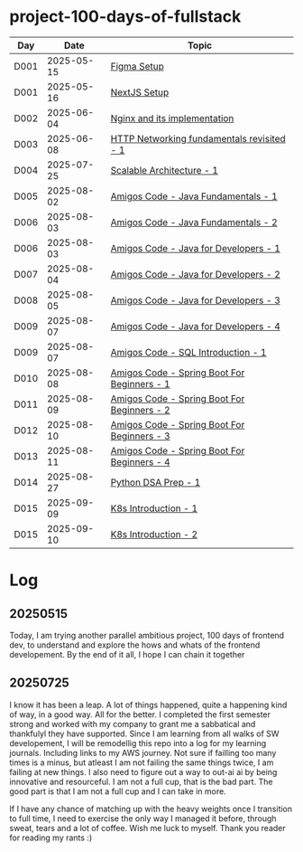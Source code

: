 # project-100-days-of-fullstack

| Day  | Date       | Topic                                                                                  |
| ---- | ---------- | -------------------------------------------------------------------------------------- |
| D001 | 2025-05-15 | [Figma Setup](./log/D001-figma-setup.md)                                               |
| D001 | 2025-05-16 | [NextJS Setup](./log/D002-nextjs-setup.md)                                             |
| D002 | 2025-06-04 | [Nginx and its implementation](./nginx/basic/README.md)                                |
| D003 | 2025-06-08 | [HTTP Networking fundamentals revisited - 1](./http-networking-freecodecamp/README.md) |
| D004 | 2025-07-25 | [Scalable Architecture - 1 ](./scalable-arch/ww202533.md)                              |
| D005 | 2025-08-02 | [Amigos Code - Java Fundamentals - 1 ](https://github.com/Project-Be-Better/learning-java/blob/master/learning-log/001-java-fundamentals.md)                              |
| D006 | 2025-08-03 | [Amigos Code - Java Fundamentals - 2 ](https://github.com/Project-Be-Better/learning-java/blob/master/learning-log/001-java-fundamentals.md)                              |
| D006 | 2025-08-03 | [Amigos Code - Java for Developers - 1 ](https://github.com/Project-Be-Better/learning-java/blob/master/learning-log/002-java-for-developers.md)                              |
| D007 | 2025-08-04 | [Amigos Code - Java for Developers - 2 ](https://github.com/Project-Be-Better/learning-java/blob/master/learning-log/002-java-for-developers.md)                              |
| D008 | 2025-08-05 | [Amigos Code - Java for Developers - 3 ](https://github.com/Project-Be-Better/learning-java/blob/master/learning-log/002-java-for-developers.md)                              |
| D009 | 2025-08-07 | [Amigos Code - Java for Developers - 4 ](https://github.com/Project-Be-Better/learning-java/blob/master/learning-log/002-java-for-developers.md)                              |
| D009 | 2025-08-07 | [Amigos Code - SQL Introduction - 1 ](https://github.com/Project-Be-Better/learning-sql/blob/main/learning-log/003-amigoscode-SQL-introduction.md)                              |
| D010 | 2025-08-08 | [Amigos Code - Spring Boot For Beginners - 1 ](https://github.com/Project-Be-Better/learning-java/blob/master/learning-log/003-spring-boot-for-beginners.md)                              |
| D011 | 2025-08-09 | [Amigos Code - Spring Boot For Beginners - 2 ](https://github.com/Project-Be-Better/learning-java/blob/master/learning-log/003-spring-boot-for-beginners.md)                              |
| D012 | 2025-08-10 | [Amigos Code - Spring Boot For Beginners - 3 ](https://github.com/Project-Be-Better/learning-java/blob/master/learning-log/003-spring-boot-for-beginners.md)                              |
| D013 | 2025-08-11 | [Amigos Code - Spring Boot For Beginners - 4 ](https://github.com/Project-Be-Better/learning-java/blob/master/learning-log/003-spring-boot-for-beginners.md)                              |
| D014 | 2025-08-27 | [Python DSA Prep - 1](https://github.com/Project-Be-Better/learning-python/tree/master/src/chapter-01)                              |
| D015 | 2025-09-09 | [K8s Introduction - 1]([https://github.com/Project-Be-Better/learning-python/tree/master/src/chapter-01](https://github.com/Project-Be-Better/learning-k8s))                              |
| D015 | 2025-09-10 | [K8s Introduction - 2]([https://github.com/Project-Be-Better/learning-python/tree/master/src/chapter-01](https://github.com/Project-Be-Better/learning-k8s))                              |



# Log

## 20250515

Today, I am trying another parallel ambitious project, 100 days of frontend dev, to understand and explore the hows and whats of the frontend developement. By the end of it all, I hope I can chain it together

## 20250725

I know it has been a leap. A lot of things happened, quite a happening kind of way, in a good way. All for the better. I completed the first semester strong and worked with my company to grant me a sabbatical and thankfulyl they have supported. Since I am learning from all walks of SW developement, I will be remodellig this repo into a log for my learning journals. Including links to my AWS journey. Not sure if failling too many times is a minus, but atleast I am not failing the same things twice, I am failing at new things. I also need to figure out a way to out-ai ai by being innovative and resourceful. I am not a full cup, that is the bad part. The good part is that I am not a full cup and I can take in more.

If I have any chance of matching up with the heavy weights once I transition to full time, I need to exercise the only way I managed it before, through sweat, tears and a lot of coffee. Wish me luck to myself. Thank you reader for reading my rants :)
